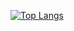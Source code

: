 [![Top Langs](https://github-readme-stats.vercel.app/api/top-langs/?https://github.com/KasimovDanil637/bakery_Site&layout=compact&theme=vision-friendly-dark)](https://github.com/anuraghazra/github-readme-stats)
